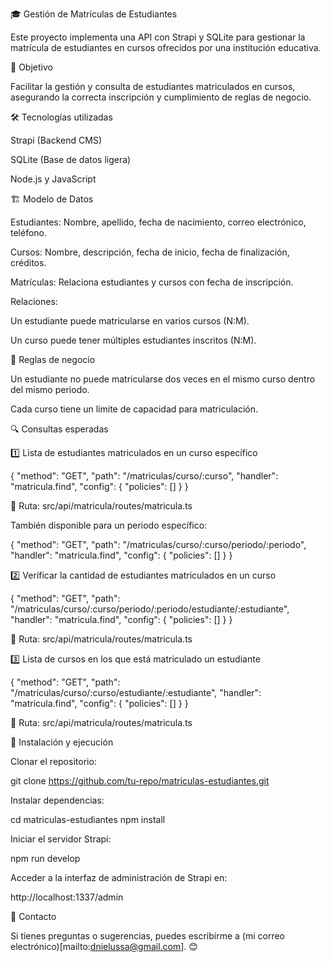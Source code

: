 🎓 Gestión de Matrículas de Estudiantes

Este proyecto implementa una API con Strapi y SQLite para gestionar la matrícula de estudiantes en cursos ofrecidos por una institución educativa.

📌 Objetivo

Facilitar la gestión y consulta de estudiantes matriculados en cursos, asegurando la correcta inscripción y cumplimiento de reglas de negocio.

🛠️ Tecnologías utilizadas

Strapi (Backend CMS)

SQLite (Base de datos ligera)

Node.js y JavaScript

🏗️ Modelo de Datos

Estudiantes: Nombre, apellido, fecha de nacimiento, correo electrónico, teléfono.

Cursos: Nombre, descripción, fecha de inicio, fecha de finalización, créditos.

Matrículas: Relaciona estudiantes y cursos con fecha de inscripción.

Relaciones:

Un estudiante puede matricularse en varios cursos (N:M).

Un curso puede tener múltiples estudiantes inscritos (N:M).

📜 Reglas de negocio

Un estudiante no puede matricularse dos veces en el mismo curso dentro del mismo periodo.

Cada curso tiene un límite de capacidad para matriculación.

🔍 Consultas esperadas

1️⃣ Lista de estudiantes matriculados en un curso específico

{
    "method": "GET",
    "path": "/matriculas/curso/:curso",
    "handler": "matricula.find",
    "config": {
        "policies": []
    }
}

📌 Ruta: src/api/matricula/routes/matricula.ts

También disponible para un periodo específico:

{
    "method": "GET",
    "path": "/matriculas/curso/:curso/periodo/:periodo",
    "handler": "matricula.find",
    "config": {
        "policies": []
    }
}

2️⃣ Verificar la cantidad de estudiantes matriculados en un curso

{
    "method": "GET",
    "path": "/matriculas/curso/:curso/periodo/:periodo/estudiante/:estudiante",
    "handler": "matricula.find",
    "config": {
        "policies": []
    }
}

📌 Ruta: src/api/matricula/routes/matricula.ts

3️⃣ Lista de cursos en los que está matriculado un estudiante

{
    "method": "GET",
    "path": "/matriculas/curso/:curso/estudiante/:estudiante",
    "handler": "matricula.find",
    "config": {
        "policies": []
    }
}

📌 Ruta: src/api/matricula/routes/matricula.ts

🚀 Instalación y ejecución

Clonar el repositorio:

git clone https://github.com/tu-repo/matriculas-estudiantes.git

Instalar dependencias:

cd matriculas-estudiantes
npm install

Iniciar el servidor Strapi:

npm run develop

Acceder a la interfaz de administración de Strapi en:

http://localhost:1337/admin

📩 Contacto

Si tienes preguntas o sugerencias, puedes escribirme a (mi correo electrónico)[mailto:dnielussa@gmail.com]. 😊

